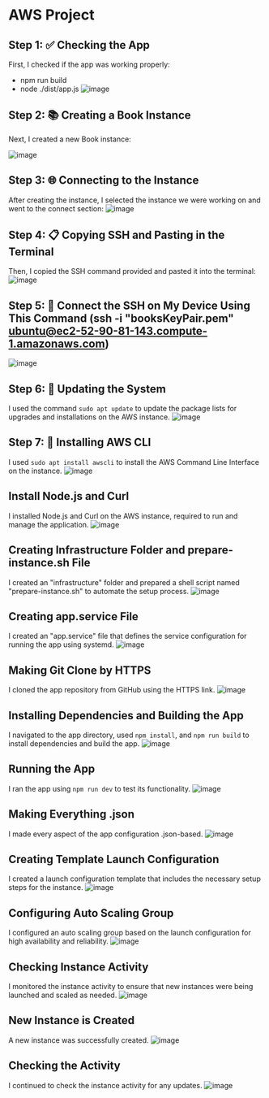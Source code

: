 # AWS Project

## Step 1: ✅ Checking the App

First, I checked if the app was working properly:
- npm run build
- node ./dist/app.js
![image](https://github.com/salsabeel-alsahory/AWS-New-Project/assets/100838183/3269aa0c-fa0b-403e-a76f-8ac9d98a214d)


## Step 2: 📚 Creating a Book Instance

Next, I created a new Book instance:

![image](https://github.com/salsabeel-alsahory/AWS-New-Project/assets/100838183/d430e22d-e82d-4301-be3e-a2e7d501c4ab)


## Step 3: 🌐 Connecting to the Instance

After creating the instance, I selected the instance we were working on and went to the connect section:
![image](https://github.com/salsabeel-alsahory/summary-AWS-steps/assets/100838183/7518ad44-fdf1-48b4-9f3f-5444764bb71c)


## Step 4: 📋 Copying SSH and Pasting in the Terminal

Then, I copied the SSH command provided and pasted it into the terminal:
![image](https://github.com/salsabeel-alsahory/AWS-project/assets/100838183/f38cd329-8b6d-4820-a6b0-d71981bd9246)


## Step 5: 🔗 Connect the SSH on My Device Using This Command (ssh -i "booksKeyPair.pem" ubuntu@ec2-52-90-81-143.compute-1.amazonaws.com)
![image](https://github.com/salsabeel-alsahory/summary-AWS-steps/assets/100838183/0898107f-d48f-46bf-9391-7c7e67beaf4e)



## Step 6: 🔄 Updating the System

I used the command `sudo apt update` to update the package lists for upgrades and installations on the AWS instance.
![image](https://github.com/salsabeel-alsahory/AWS-project/assets/100838183/e701fa3a-13f0-40cb-8ba6-44a21a0bc595)


## Step 7: 💼 Installing AWS CLI

I used `sudo apt install awscli` to install the AWS Command Line Interface on the instance.
![image](https://github.com/salsabeel-alsahory/AWS-project/assets/100838183/9d3817cd-50f3-471d-9f54-c5ff786e391c)


## Install Node.js and Curl

I installed Node.js and Curl on the AWS instance, required to run and manage the application.
![image](https://github.com/salsabeel-alsahory/AWS-New-Project/assets/100838183/80cc3a1f-6b20-4eda-8c8f-e3d96e97e630)


## Creating Infrastructure Folder and prepare-instance.sh File

I created an "infrastructure" folder and prepared a shell script named "prepare-instance.sh" to automate the setup process.
![image](https://github.com/salsabeel-alsahory/summary-AWS-steps/assets/100838183/4410a63c-512c-48f7-8851-c8dd67554217)



## Creating app.service File

I created an "app.service" file that defines the service configuration for running the app using systemd.
![image](https://github.com/salsabeel-alsahory/summary-AWS-steps/assets/100838183/dbaf5ebc-5968-4217-b871-80722df20de0)



## Making Git Clone by HTTPS

I cloned the app repository from GitHub using the HTTPS link.
![image](https://github.com/salsabeel-alsahory/AWS-New-Project/assets/100838183/e30b806c-a10a-471d-b834-2fa26e2c5661)


## Installing Dependencies and Building the App

I navigated to the app directory, used `npm install`, and `npm run build` to install dependencies and build the app.
![image](https://github.com/salsabeel-alsahory/AWS-New-Project/assets/100838183/b1bc0ad2-6b80-4701-b835-386da963490d)


## Running the App

I ran the app using `npm run dev` to test its functionality.
![image](https://github.com/salsabeel-alsahory/AWS-project/assets/100838183/ae19760e-d699-45fd-8acb-a692766ad4a4)


## Making Everything .json

I made every aspect of the app configuration .json-based.
![image](https://github.com/salsabeel-alsahory/AWS-project/assets/100838183/4e40590c-2096-4c24-bcbe-e25db2ad00d4)


## Creating Template Launch Configuration

I created a launch configuration template that includes the necessary setup steps for the instance.
![image](https://github.com/salsabeel-alsahory/AWS-New-Project/assets/100838183/50cfba89-faa1-4499-bc66-309c5b243bfe)


## Configuring Auto Scaling Group

I configured an auto scaling group based on the launch configuration for high availability and reliability.
![image](https://github.com/salsabeel-alsahory/AWS-New-Project/assets/100838183/d3daadef-1f0f-4b51-a7fe-322e1757e1cd)


## Checking Instance Activity

I monitored the instance activity to ensure that new instances were being launched and scaled as needed.
![image](https://github.com/salsabeel-alsahory/AWS-New-Project/assets/100838183/a48cd2c0-eff9-491e-af73-26add4fae1c9)


## New Instance is Created

A new instance was successfully created.
![image](https://github.com/salsabeel-alsahory/AWS-New-Project/assets/100838183/96a262eb-8205-4404-a109-3a7ae4004280)


## Checking the Activity

I continued to check the instance activity for any updates.
![image](https://github.com/salsabeel-alsahory/AWS-New-Project/assets/100838183/a79e5a58-35cf-4929-a917-7c04b6a46cce)
